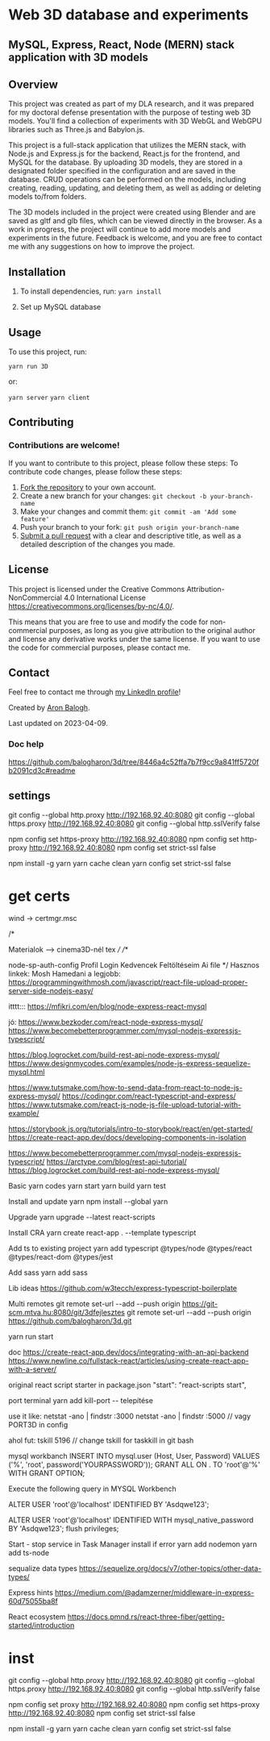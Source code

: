 # Web 3D database and experiments
## MySQL, Express, React, Node (MERN) stack application with 3D models
## Overview

This project was created as part of my DLA  research, and it was prepared for my doctoral defense presentation with the purpose of testing web 3D models. You'll find a collection of experiments with 3D WebGL and WebGPU libraries such as Three.js and Babylon.js. 

This project is a full-stack application that utilizes the MERN stack, with Node.js and Express.js for the backend, React.js for the frontend, and MySQL for the database. By uploading 3D models, they are stored in a designated folder specified in the configuration and are saved in the database. CRUD operations can be performed on the models, including creating, reading, updating, and deleting them, as well as adding or deleting models to/from folders. 

The 3D models included in the project were created using Blender and are saved as gltf and glb files, which can be viewed directly in the browser. As a work in progress, the project will continue to add more models and experiments in the future. Feedback is welcome, and you are free to contact me with any suggestions on how to improve the project.

## Installation
1. To install dependencies, run:
`yarn install`

2. Set up MySQL database

## Usage
To use this project, run:

`yarn run 3D`

or: 

`yarn server`
`yarn client`


## Contributing
### Contributions are welcome! 
If you want to contribute to this project, please follow these steps:
To contribute code changes, please follow these steps:

1. [Fork the repository](https://help.github.com/en/articles/fork-a-repo) to your own account.
2. Create a new branch for your changes: `git checkout -b your-branch-name`
3. Make your changes and commit them: `git commit -am 'Add some feature'`
4. Push your branch to your fork: `git push origin your-branch-name`
5. [Submit a pull request](https://help.github.com/en/articles/creating-a-pull-request) with a clear and descriptive title, as well as a detailed description of the changes you made.



## License
This project is licensed under the Creative Commons Attribution-NonCommercial 4.0 International License https://creativecommons.org/licenses/by-nc/4.0/.

This means that you are free to use and modify the code for non-commercial purposes, as long as you give attribution to the original author and license any derivative works under the same license. If you want to use the code for commercial purposes, please contact me.

## Contact
Feel free to contact me through [my LinkedIn profile](https://www.linkedin.com/in/balogh-aron/)!

Created by [Aron Balogh](https://github.com/balogharon).

Last updated on 2023-04-09.


### Doc help
https://github.com/balogharon/3d/tree/8446a4c52ffa7b7f9cc9a841ff5720fb2091cd3c#readme


## settings

git config --global http.proxy http://192.168.92.40:8080
git config --global https.proxy http://192.168.92.40:8080
git config --global http.sslVerify false

npm config set https-proxy http://192.168.92.40:8080
npm config set http-proxy http://192.168.92.40:8080
npm config set strict-ssl false

npm install -g yarn
yarn cache clean
yarn config set strict-ssl false


# get certs
wind -> certmgr.msc

 

/*

Materialok --> cinema3D-nél tex */
/**

node-sp-auth-config
Profil
Login
Kedvencek
Feltöltéseim
Ai file */
Hasznos linkek:
Mosh Hamedani a legjobb: https://programmingwithmosh.com/javascript/react-file-upload-proper-server-side-nodejs-easy/

itttt::: https://mfikri.com/en/blog/node-express-react-mysql

jó: https://www.bezkoder.com/react-node-express-mysql/ https://www.becomebetterprogrammer.com/mysql-nodejs-expressjs-typescript/

https://blog.logrocket.com/build-rest-api-node-express-mysql/ https://www.designmycodes.com/examples/node-js-express-sequelize-mysql.html

https://www.tutsmake.com/how-to-send-data-from-react-to-node-js-express-mysql/ https://codingpr.com/react-typescript-and-express/ https://www.tutsmake.com/react-js-node-js-file-upload-tutorial-with-example/

https://storybook.js.org/tutorials/intro-to-storybook/react/en/get-started/ https://create-react-app.dev/docs/developing-components-in-isolation

https://www.becomebetterprogrammer.com/mysql-nodejs-expressjs-typescript/ https://arctype.com/blog/rest-api-tutorial/ https://blog.logrocket.com/build-rest-api-node-express-mysql/

Basic yarn codes
yarn start yarn build yarn test

Install and update yarn
npm install --global yarn

Upgrade
yarn upgrade --latest react-scripts

Install CRA
yarn create react-app . --template typescript

Add ts to existing project
yarn add typescript @types/node @types/react @types/react-dom @types/jest

Add sass
yarn add sass

Lib ideas
https://github.com/w3tecch/express-typescript-boilerplate

Multi remotes
git remote set-url --add --push origin https://git-scm.mtva.hu:8080/git/3dfejlesztes git remote set-url --add --push origin https://github.com/balogharon/3d.git

yarn run start

doc
https://create-react-app.dev/docs/integrating-with-an-api-backend https://www.newline.co/fullstack-react/articles/using-create-react-app-with-a-server/

original react script starter in package.json
"start": "react-scripts start",

port terminal
yarn add kill-port -- telepítése

use it like: netstat -ano | findstr :3000 netstat -ano | findstr :5000 // vagy PORT3D in config

ahol fut: tskill 5196 // change tskill for taskkill in git bash

mysql workbanch
INSERT INTO mysql.user (Host, User, Password) VALUES ('%', 'root', password('YOURPASSWORD')); GRANT ALL ON . TO 'root'@'%' WITH GRANT OPTION;

Execute the following query in MYSQL Workbench

ALTER USER 'root'@'localhost' IDENTIFIED BY 'Asdqwe123';

ALTER USER 'root'@'localhost' IDENTIFIED WITH mysql_native_password BY 'Asdqwe123'; flush privileges;

Start - stop service in Task Manager
install if error
yarn add nodemon yarn add ts-node

sequalize data types
https://sequelize.org/docs/v7/other-topics/other-data-types/

Express hints
https://medium.com/@adamzerner/middleware-in-express-60d75055ba8f

React ecosystem
https://docs.pmnd.rs/react-three-fiber/getting-started/introduction


# inst

git config --global http.proxy http://192.168.92.40:8080
git config --global https.proxy http://192.168.92.40:8080
git config --global http.sslVerify false

npm config set proxy http://192.168.92.40:8080
npm config set https-proxy http://192.168.92.40:8080
npm config set strict-ssl false

npm install -g yarn
yarn cache clean
yarn config set strict-ssl false
